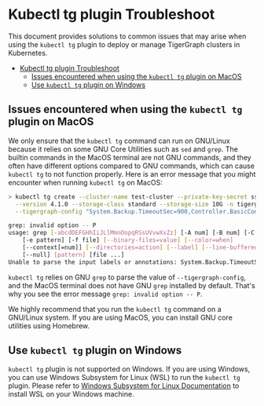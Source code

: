 # Kubectl tg plugin Troubleshoot

This document provides solutions to common issues that may arise when using the `kubectl tg` plugin to deploy or manage TigerGraph clusters in Kubernetes.

- [Kubectl tg plugin Troubleshoot](#kubectl-tg-plugin-troubleshoot)
  - [Issues encountered when using the `kubectl tg` plugin on MacOS](#issues-encountered-when-using-the-kubectl-tg-plugin-on-macos)
  - [Use `kubectl tg` plugin on Windows](#use-kubectl-tg-plugin-on-windows)

## Issues encountered when using the `kubectl tg` plugin on MacOS

We only ensure that the `kubectl tg` command can run on GNU/Linux because it relies on some GNU Core Utilities such as `sed` and `grep`.
The builtin commands in the MacOS terminal are not GNU commands, and they often have different options compared to GNU commands, which can cause `kubectl tg` to not function properly. Here is an error message that you might encounter when running `kubectl tg` on MacOS:

```bash
> kubectl tg create --cluster-name test-cluster --private-key-secret ssh-key-secret \
  --version 4.1.0 --storage-class standard --storage-size 10G -n tigergraph \
  --tigergraph-config "System.Backup.TimeoutSec=900,Controller.BasicConfig.LogConfig.LogFileMaxSizeMB=40"

grep: invalid option -- P
usage: grep [-abcdDEFGHhIiJLlMmnOopqRSsUVvwXxZz] [-A num] [-B num] [-C[num]]
    [-e pattern] [-f file] [--binary-files=value] [--color=when]
    [--context[=num]] [--directories=action] [--label] [--line-buffered]
    [--null] [pattern] [file ...]
Unable to parse the input labels or annotations: System.Backup.TimeoutSec=900,Controller.BasicConfig.LogConfig.LogFileMaxSizeMB=40. A typical example is: --pod-annotations k1=v1,k2="v2",k3='v 3',k4=\"abc,123\"
```

`kubectl tg` relies on GNU `grep` to parse the value of `--tigergraph-config`, and the MacOS terminal does not have GNU `grep` installed by default. That's why you see the error message `grep: invalid option -- P`.

We highly recommend that you run the `kubectl tg` command on a GNU/Linux system. If you are using MacOS, you can install GNU core utilities using Homebrew.

## Use `kubectl tg` plugin on Windows

`kubectl tg` plugin is not supported on Windows. If you are using Windows, you can use Windows Subsystem for Linux (WSL) to run the `kubectl tg` plugin.
Please refer to [Windows Subsystem for Linux Documentation](https://learn.microsoft.com/en-us/windows/wsl/) to install WSL on your Windows machine.
